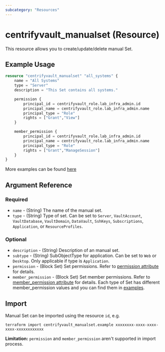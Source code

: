 ```yaml
---
subcategory: "Resources"
---
```


# centrifyvault_manualset (Resource)

This resource allows you to create/update/delete manual Set.

## Example Usage

```terraform
resource "centrifyvault_manualset" "all_systems" {
    name = "All Systems"
    type = "Server"
    description = "This Set contains all systems."

    permission {
        principal_id = centrifyvault_role.lab_infra_admin.id
        principal_name = centrifyvault_role.lab_infra_admin.name
        principal_type = "Role"
        rights = ["Grant","View"]
    }

    member_permission {
        principal_id = centrifyvault_role.lab_infra_admin.id
        principal_name = centrifyvault_role.lab_infra_admin.name
        principal_type = "Role"
        rights = ["Grant","ManageSession"]
    }
}
```

More examples can be found [here](https://github.com/marcozj/terraform-provider-centrifyvault/tree/main/examples/centrifyvault_manualset)

## Argument Reference

### Required

- `name` - (String) The name of the manual set.
- `type` - (String) Type of set. Can be set to `Server`, `VaultAccount`, `VaultDatabase`, `VaultDomain`, `DataVault`, `SshKeys`, `Subscriptions`, `Application`, or `ResourceProfiles`.

### Optional

- `description` - (String) Description of an manual set.
- `subtype` - (String) SubObjectType for application. Can be set to `Web` or `Desktop`. Only applicable if type is `Application`.
- `permission` - (Block Set) Set permissions. Refer to [permission attribute](./attribute_permission.md) for details.
- `member_permission` - (Block Set) Set member permissions. Refer to [member_permission attribute](./attribute_permission.md) for details. Each type of Set has different member_permission values and you can find them in [examples](https://github.com/marcozj/terraform-provider-centrifyvault/tree/main/examples/centrifyvault_manualset).

## Import

Manual Set can be imported using the resource `id`, e.g.

```shell
terraform import centrifyvault_manualset.example xxxxxxxx-xxxx-xxxx-xxxx-xxxxxxxxxxxx
```

**Limitation:** `permission` and `member_permission` aren't supported in import process.
